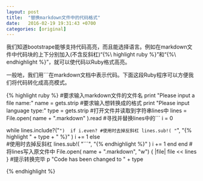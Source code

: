 ```yaml
---
layout: post
title:  "替换markdown文件中的代码格式"
date:   2016-02-19 19:31:43 +0700
categories: [original]
---
```


我们知道bootstrape能够支持代码高亮，而且能选择语言。例如在markdown文件中代码块的上下分别加入(不含反斜杠)“{\%\ highlight ruby \%\}”和“{\%\ endhighlight \%\}”，就可以使代码以Ruby格式高亮。

一般地，我们用```在markdown文档中表示代码。下面这段Ruby程序可以方便我们将代码转化成高亮模式。

{% highlight ruby %}
#要求输入markdown文件的文件名
print "Please input a file name:"
name = gets.strip
#要求输入想转换成的格式
print "Please input language type:"
type = gets.strip
#打开文件并读取到字符串lines中
lines = File.open( name + ".markdown" ).read
#寻找并替换lines中的```
i = 0

while lines.include?("```") 
 	if i.even?
		#使用时去掉反斜杠
  		lines.sub!( "```", "\{\% highlight " + type + " \%\}" )
  		i += 1
  	else	
		#使用时去掉反斜杠
  		lines.sub!( "```", "\{\% endhighlight \%\}" )
  		i += 1
  	end
end
#将lines写入原文件中
File.open( name + ".markdown", "w") { |file| file << lines }
#提示转换完毕
p "Code has been changed to " + type

{% endhighlight %}
